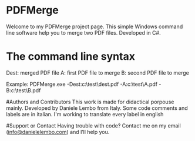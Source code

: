 # PDFMerge
Welcome to my PDFMerge project page.
This simple Windows command line software help you to merge two PDF files. Developed in C#.

# The command line syntax
Dest: merged PDF file 
A: first PDF file to merge 
B: second PDF file to merge

Example:
PDFMerge.exe -Dest:c:\test\dest.pdf -A:c:\test\A.pdf -B:c:\test\B.pdf

#Authors and Contributors
This work is made for didactical porpouse mainly. Developed by Daniele Lembo from Italy. Some code comments and labels are in italian. I'm working to translate every label in english

#Support or Contact
Having trouble with code? Contact me on my email (info@danielelembo.com) and I’ll help you.
